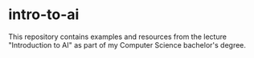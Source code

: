 # intro-to-ai

This repository contains examples and resources from the lecture "Introduction to AI" as part of my Computer Science bachelor's degree.
